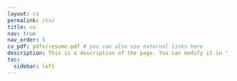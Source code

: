 ```yaml
---
layout: cv
permalink: /cv/
title: cv
nav: true
nav_order: 5
cv_pdf: pdfs/resume.pdf # you can also use external links here
description: This is a description of the page. You can modify it in '_pages/cv.md'. You can also change or remove the top pdf download button.
toc:
  sidebar: left
---
```

